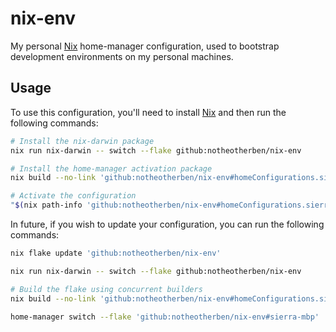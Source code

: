 # nix-env
My personal [Nix](https://nixos.org) home-manager configuration, used to bootstrap
development environments on my personal machines.

## Usage
To use this configuration, you'll need to install [Nix](https://nixos.org/nix/) and then run the following commands:

```bash
# Install the nix-darwin package
nix run nix-darwin -- switch --flake github:notheotherben/nix-env

# Install the home-manager activation package
nix build --no-link 'github:notheotherben/nix-env#homeConfigurations.sierra-mbp.activationPackage'

# Activate the configuration
"$(nix path-info 'github:notheotherben/nix-env#homeConfigurations.sierra-mbp.activationPackage')"/activate
```

In future, if you wish to update your configuration, you can run the following commands:

```bash
nix flake update 'github:notheotherben/nix-env'

nix run nix-darwin -- switch --flake github:notheotherben/nix-env

# Build the flake using concurrent builders
nix build --no-link 'github:notheotherben/nix-env#homeConfigurations.sierra-mbp.activationPackage' -j auto

home-manager switch --flake 'github:notheotherben/nix-env#sierra-mbp'
```